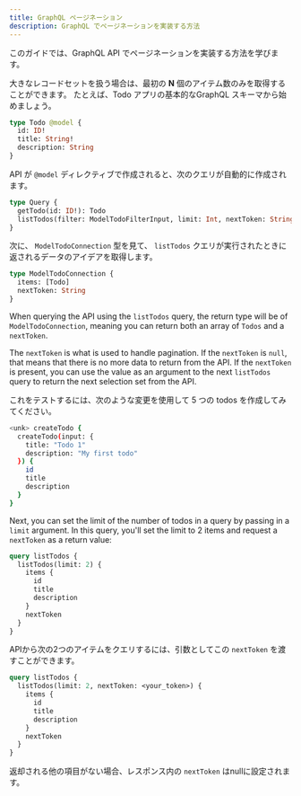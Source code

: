 ```yaml
---
title: GraphQL ページネーション
description: GraphQL でページネーションを実装する方法
---
```


このガイドでは、GraphQL API でページネーションを実装する方法を学びます。

大きなレコードセットを扱う場合は、最初の __N__ 個のアイテム数のみを取得することができます。 たとえば、Todo アプリの基本的なGraphQL スキーマから始めましょう。

```graphql
type Todo @model {
  id: ID!
  title: String!
  description: String 
}
```

API が `@model` ディレクティブで作成されると、次のクエリが自動的に作成されます。

```graphql
type Query {
  getTodo(id: ID!): Todo
  listTodos(filter: ModelTodoFilterInput, limit: Int, nextToken: String): ModelTodoConnection
}
```

次に、 `ModelTodoConnection` 型を見て、 `listTodos` クエリが実行されたときに返されるデータのアイデアを取得します。

```graphql
type ModelTodoConnection {
  items: [Todo]
  nextToken: String
}
```

When querying the API using the `listTodos` query, the return type will be of `ModelTodoConnection`, meaning you can return both an array of `Todos` and a `nextToken`.

The `nextToken` is what is used to handle pagination. If the `nextToken` is `null`, that means that there is no more data to return from the API. If the `nextToken` is present, you can use the value as an argument to the next `listTodos` query to return the next selection set from the API.

これをテストするには、次のような変更を使用して 5 つの todos を作成してみてください。

```sh
<unk> createTodo {
  createTodo(input: {
    title: "Todo 1"
    description: "My first todo"
  }) {
    id
    title
    description
  }
}
```

Next, you can set the limit of the number of todos in a query by passing in a `limit` argument. In this query, you'll set the limit to 2 items and request a `nextToken` as a return value:

```graphql
query listTodos {
  listTodos(limit: 2) {
    items {
      id
      title
      description
    }
    nextToken
  }
}
```

 APIから次の2つのアイテムをクエリするには、引数としてこの `nextToken` を渡すことができます。

```graphql
query listTodos {
  listTodos(limit: 2, nextToken: <your_token>) {
    items {
      id
      title
      description
    }
    nextToken
  }
}
```

返却される他の項目がない場合、レスポンス内の `nextToken` はnullに設定されます。

<inline-fragment platform="js" src="~/guides/api-graphql/fragments/js/graphql-pagination.md"></inline-fragment> 